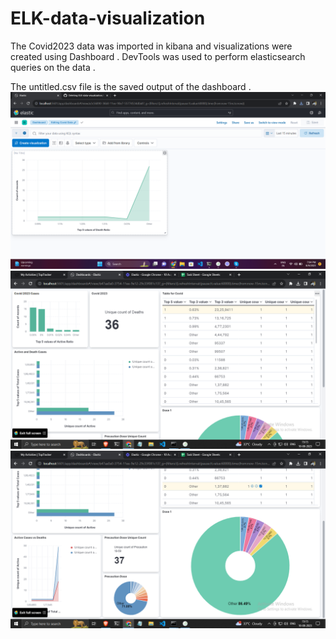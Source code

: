 # ELK-data-visualization

The Covid2023 data was imported in kibana and visualizations were created using Dashboard . DevTools was used to perform elasticsearch queries on the data .

The untitled.csv file is the saved output of the dashboard .
<img src="Screenshot (36).png">
<img src="Screenshot (77).png">
<img src="Screenshot (78).png">
